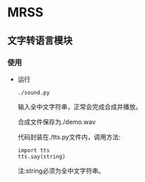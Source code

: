 # MRSS
## 文字转语言模块

### 使用

- 运行

  ```
  ./sound.py
  ```

  输入全中文字符串，正常会完成合成并播放。

  合成文件保存为./demo.wav

  代码封装在./tts.py文件内，调用方法:

  ```
  import tts
  tts.say(string)
  ```

  注:string必须为全中文字符串。

